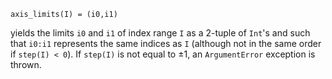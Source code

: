 ```
axis_limits(I) = (i0,i1)
```

yields the limits `i0` and `i1` of index range `I` as a 2-tuple of `Int`'s and such that `i0:i1` represents the same indices as `I` (although not in the same order if `step(I) < 0`). If `step(I)` is not equal to ±1, an `ArgumentError` exception is thrown.
